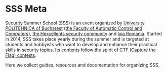 # SSS Meta

Security Summer School (SSS) is an event organized by [University POLITEHNICA of Bucharest](https://upb.ro/) ([the Faculty of Automatic Control and Computers](https://acs.pub.ro/)), [the Hexcellents security community](https://github.com/hexcellents/) and [Ixia Romania](http://facebook.com/IxiaRomania/).
Started in 2014, SSS takes place yearly during the summer and is targeted at students and hobbyists who want to develop and enhance their practical skills in security topics.
Its contents follow the spirit of [CTF (Capture the Flag) contests](https://ctftime.org/).

Here we collect guides, resources and documentation for organizing SSS.
